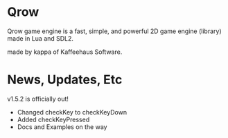 # Qrow

Qrow game engine is a fast, simple, and powerful 2D game engine (library) made in Lua and SDL2.

made by kappa of Kaffeehaus Software.

# News, Updates, Etc

v1.5.2 is officially out!

- Changed checkKey to checkKeyDown
- Added checkKeyPressed
- Docs and Examples on the way
